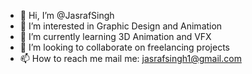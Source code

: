 - 👋 Hi, I’m @JasrafSingh
- 👀 I’m interested in Graphic Design and Animation 
- 🌱 I’m currently learning 3D Animation and VFX
- 💞️ I’m looking to collaborate on freelancing projects
- 📫 How to reach me mail me: jasrafsingh1@gmail.com

<!---
JasrafSingh/JasrafSingh is a ✨ special ✨ repository because its `README.md` (this file) appears on your GitHub profile.
You can click the Preview link to take a look at your changes.
--->
